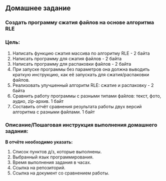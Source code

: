 ## Домашнее задание

### Создать программу сжатия файлов на основе алгоритма RLE
### Цель:

1. Написать функцию сжатия массива по алгоритму RLE - 2 байта
2. Написать программу для сжатия файлов - 2 байта
3. Написать программу для распаковки файлов - 2 байта
4. При запуске программы без параметров она должна выводить краткую инструкцию, как её запускать для сжатия/распаковки файлов.
5. Реализовать улучшенный алгоритм RLE: сжатие и распаковку - 2 байта
6. Сравнить работу программы с разными типами файлов: текст, фото, аудио, zip-архив. 1 байт
7. Составить отчёт сравнения результата работы двух версий алгоритма с разными файлами. 1 байт


### Описание/Пошаговая инструкция выполнения домашнего задания:

**В отчёте необходимо указать:**

1. Список пунктов д/з, которые выполнены.
2. Выбранный язык программирования.
3. Время выполнения задания в часах.
4. Ссылка на репозиторий.
5. Ссылка на документ со сравнением работы.

